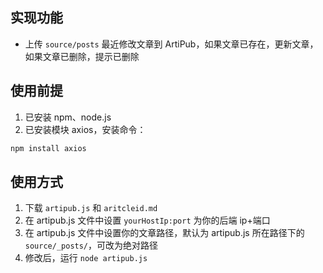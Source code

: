 ## 实现功能

- 上传 `source/posts` 最近修改文章到 ArtiPub，如果文章已存在，更新文章，如果文章已删除，提示已删除

## 使用前提

1. 已安装 npm、node.js
2. 已安装模块 axios，安装命令：

```js
npm install axios
```

## 使用方式

1. 下载 `artipub.js` 和 `aritcleid.md`
2. 在 artipub.js 文件中设置 `yourHostIp:port` 为你的后端 ip+端口
3. 在 artipub.js 文件中设置你的文章路径，默认为 artipub.js 所在路径下的 `source/_posts/`，可改为绝对路径
4. 修改后，运行 `node artipub.js`

